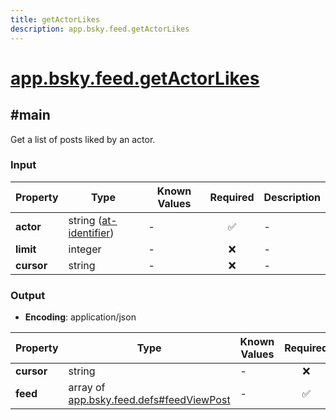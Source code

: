 ```yaml
---
title: getActorLikes
description: app.bsky.feed.getActorLikes
---
```


# [app.bsky.feed.getActorLikes](https://github.com/myConsciousness/atproto.dart/blob/main/lexicons/app/bsky/feed/getActorLikes.json)

## #main

Get a list of posts liked by an actor.

### Input

| Property | Type | Known Values | Required | Description |
| --- | --- | --- | :---: | --- |
| **actor** | string ([at-identifier](https://atproto.com/specs/lexicon#at-identifier)) | - | ✅ | - |
| **limit** | integer | - | ❌ | - |
| **cursor** | string | - | ❌ | - |

### Output

- **Encoding**: application/json

| Property | Type | Known Values | Required | Description |
| --- | --- | --- | :---: | --- |
| **cursor** | string | - | ❌ | - |
| **feed** | array of [app.bsky.feed.defs#feedViewPost](../../../../lexicons/app/bsky/feed/defs.md#feedviewpost) | - | ✅ | - |
